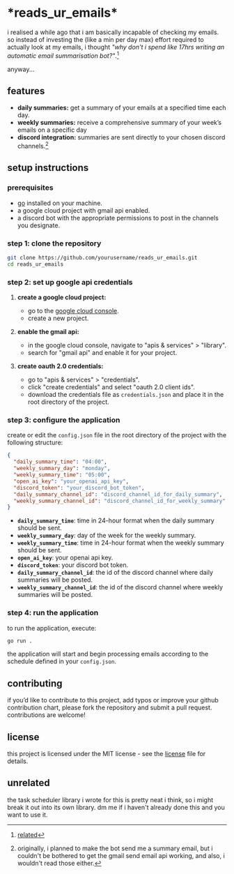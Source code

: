 # \*reads_ur_emails\*

i realised a while ago that i am basically incapable of checking my emails. so instead of investing the (like a min per day max) effort required to actually look at my emails, i thought *"why don't i spend like 17hrs writing an automatic email summarisation bot?"*.[^1]

anyway...

## features
- **daily summaries:** get a summary of your emails at a specified time each day.
- **weekly summaries:** receive a comprehensive summary of your week’s emails on a specific day
- **discord integration:** summaries are sent directly to your chosen discord channels.[^2]

## setup instructions

### prerequisites
- [go](https://golang.org/doc/install) installed on your machine.
- a google cloud project with gmail api enabled.
- a discord bot with the appropriate permissions to post in the channels you designate.

### step 1: clone the repository
```sh
git clone https://github.com/yourusername/reads_ur_emails.git
cd reads_ur_emails
```

### step 2: set up google api credentials

1. **create a google cloud project:**
   - go to the [google cloud console](https://console.cloud.google.com/).
   - create a new project.

2. **enable the gmail api:**
   - in the google cloud console, navigate to "apis & services" > "library".
   - search for "gmail api" and enable it for your project.

3. **create oauth 2.0 credentials:**
   - go to "apis & services" > "credentials".
   - click "create credentials" and select "oauth 2.0 client ids".
   - download the credentials file as `credentials.json` and place it in the root directory of the project.

### step 3: configure the application

create or edit the `config.json` file in the root directory of the project with the following structure:

```json
{
  "daily_summary_time": "04:00",
  "weekly_summary_day": "monday",
  "weekly_summary_time": "05:00",
  "open_ai_key": "your_openai_api_key",
  "discord_token": "your_discord_bot_token",
  "daily_summary_channel_id": "discord_channel_id_for_daily_summary",
  "weekly_summary_channel_id": "discord_channel_id_for_weekly_summary"
}
```

- **`daily_summary_time`**: time in 24-hour format when the daily summary should be sent.
- **`weekly_summary_day`**: day of the week for the weekly summary.
- **`weekly_summary_time`**: time in 24-hour format when the weekly summary should be sent.
- **`open_ai_key`**: your openai api key.
- **`discord_token`**: your discord bot token.
- **`daily_summary_channel_id`**: the id of the discord channel where daily summaries will be posted.
- **`weekly_summary_channel_id`**: the id of the discord channel where weekly summaries will be posted.

### step 4: run the application

to run the application, execute:

```sh
go run .
```

the application will start and begin processing emails according to the schedule defined in your `config.json`.

## contributing

if you’d like to contribute to this project, add typos or improve your github contribution chart, please fork the repository and submit a pull request. contributions are welcome!

## license

this project is licensed under the MIT license - see the [license](LICENSE) file for details.

## unrelated

the task scheduler library i wrote for this is pretty neat i think, so i might break it out into its own library. dm me if i haven't already done this and you want to use it.

[^1]: [related](https://xkcd.com/974/)
[^2]: originally, i planned to make the bot send me a summary email, but i couldn't be bothered to get the gmail send email api working, and also, i wouldn't read those either.
